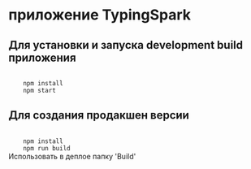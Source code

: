 # приложение TypingSpark

## Для установки и запуска development build приложения

<code>
    npm install
    npm start
</code>

## Для создания продакшен версии

<code>
    npm install
    npm run build
</code>
 Использовать в деплое папку 'Build'
